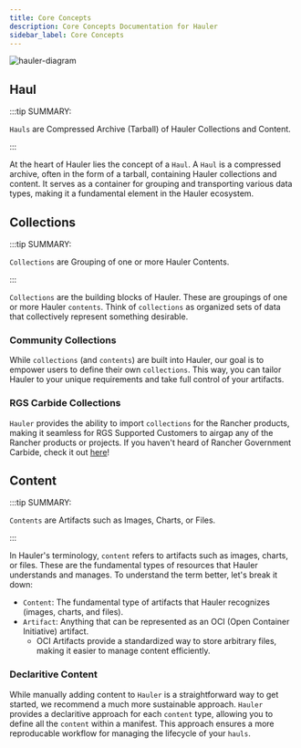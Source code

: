 ```yaml
---
title: Core Concepts
description: Core Concepts Documentation for Hauler
sidebar_label: Core Concepts
---
```


![hauler-diagram](/img/hauler-diagram.png)

## Haul

:::tip SUMMARY:

`Hauls` are Compressed Archive (Tarball) of Hauler Collections and Content.

:::

At the heart of Hauler lies the concept of a `Haul`. A `Haul` is a compressed archive, often in the form of a tarball, containing Hauler collections and content. It serves as a container for grouping and transporting various data types, making it a fundamental element in the Hauler ecosystem.

## Collections

:::tip SUMMARY:

`Collections` are Grouping of one or more Hauler Contents.

:::

`Collections` are the building blocks of Hauler. These are groupings of one or more Hauler `contents`. Think of `collections` as organized sets of data that collectively represent something desirable.

### Community Collections

While `collections` (and `contents`) are built into Hauler, our goal is to empower users to define their own `collections`. This way, you can tailor Hauler to your unique requirements and take full control of your artifacts.

### RGS Carbide Collections

`Hauler` provides the ability to import `collections` for the Rancher products, making it seamless for RGS Supported Customers to airgap any of the Rancher products or projects. If you haven't heard of Rancher Government Carbide, check it out [here](https://ranchergovernment.com/carbide)!

## Content

:::tip SUMMARY:

`Contents` are Artifacts such as Images, Charts, or Files.

:::

In Hauler's terminology, `content` refers to artifacts such as images, charts, or files. These are the fundamental types of resources that Hauler understands and manages. To understand the term better, let's break it down:

* `Content`: The fundamental type of artifacts that Hauler recognizes (images, charts, and files).
* `Artifact`: Anything that can be represented as an OCI (Open Container Initiative) artifact.
  * OCI Artifacts provide a standardized way to store arbitrary files, making it easier to manage content efficiently.

### Declaritive Content

While manually adding content to `Hauler` is a straightforward way to get started, we recommend a much more sustainable approach. `Hauler` provides a declaritive approach for each `content` type, allowing you to define all the `content` within a manifest. This approach ensures a more reproducable workflow for managing the lifecycle of your `hauls`.
